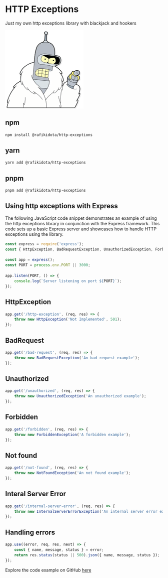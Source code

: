 # HTTP Exceptions
 Just my own http exceptions library with blackjack and hookers

<img 
alt="Bender"
src = "https://github.com/rafikidota/http-exceptions/raw/main/bender.png?raw=true" 
style="width:250px"/>

## npm
 ```bash
npm install @rafikidota/http-exceptions
```

## yarn
 ```bash
yarn add @rafikidota/http-exceptions
```
## pnpm
 ```bash
pnpm add @rafikidota/http-exceptions
```

## Using http exceptions with Express

The following JavaScript code snippet demonstrates an example of using the http exceptions library in conjunction with the Express framework. This code sets up a basic Express server and showcases how to handle HTTP exceptions using the library.

```js
const express = require('express');
const { HttpException, BadRequestException, UnauthorizedException, ForbiddenException, NotFoundException, InternalServerErrorException } = require('@rafikidota/http-exceptions');

const app = express();
const PORT = process.env.PORT || 3000;

app.listen(PORT, () => {
    console.log(`Server listening on port ${PORT}`);
});
```

## HttpException
```js
app.get('/http-exception', (req, res) => {
    throw new HttpException('Not Implemented', 501);
});
```

## BadRequest
```js
app.get('/bad-request', (req, res) => {
    throw new BadRequestException('An bad request example');
});
```

## Unauthorized
```js
app.get('/unauthorized', (req, res) => {
    throw new UnauthorizedException('An unauthorized example');
});
```

## Forbidden
```js
app.get('/forbidden', (req, res) => {
    throw new ForbiddenException('A forbidden example');
});
```

## Not found
```js
app.get('/not-found', (req, res) => {
    throw new NotFoundException('An not found example');
});
```

## Interal Server Error
```js
app.get('/internal-server-error', (req, res) => {
    throw new InternalServerErrorException('An internal server error example');
});
```

## Handling errors
```js
app.use((error, req, res, next) => {
    const { name, message, status } = error;
    return res.status(status || 500).json({ name, message, status });
});
```

Explore the code example on GitHub [here](https://github.com/rafikidota/express-http-exceptions/)